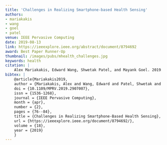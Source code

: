 ```yaml
---
title: 'Challenges in Realizing Smartphone-based Health Sensing'
authors: 
- mariakakis
- wang
- goel
- patel
venue: IEEE Pervasive Computing
date: 2019-08-13
link: https://ieeexplore.ieee.org/abstract/document/8794692
award: Best Paper Runner-Up
thumbnail: /images/pubs/mhealth_challenges.jpg
keywords: health
citation: |
    Alex Mariakakis, Edward Wang, Shwetak Patel, and Mayank Goel. 2019. Challenges in Realizing Smartphone-Based Health Sensing. IEEE Pervasive Computing 18, 2: 76–84. https://doi.org/10.1109/MPRV.2019.2907007
bibtex: |
    @article{Mariakakis2019,
    author = {Mariakakis, Alex and Wang, Edward and Patel, Shwetak and Goel, Mayank},
    doi = {10.1109/MPRV.2019.2907007},
    issn = {1536-1268},
    journal = {IEEE Pervasive Computing},
    month = {apr},
    number = {2},
    pages = {76--84},
    title = {Challenges in Realizing Smartphone-Based Health Sensing},
    url = {https://ieeexplore.ieee.org/document/8794692/},
    volume = {18},
    year = {2019}
    }
---
```

